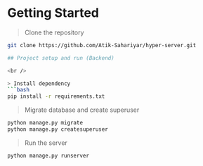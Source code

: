 # Getting Started

> Clone the repository
```bash
git clone https://github.com/Atik-Sahariyar/hyper-server.git

## Project setup and run (Backend)

<br />

> Install dependency
```bash
pip install -r requirements.txt
```
> Migrate database and create superuser
```bash
python manage.py migrate
python manage.py createsuperuser
```
> Run the server
```bash
python manage.py runserver
```